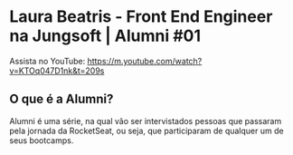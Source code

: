 <h1>Laura Beatris - Front End Engineer 
na Jungsoft | Alumni #01</h1>

Assista no YouTube: https://m.youtube.com/watch?v=KTOq047D1nk&t=209s

<h2>O que é a Alumni?</h2>

Alumni é uma série, na qual vão ser
intervistados pessoas que passaram pela
jornada da RocketSeat, ou seja, que
participaram de qualquer um de seus
bootcamps.


